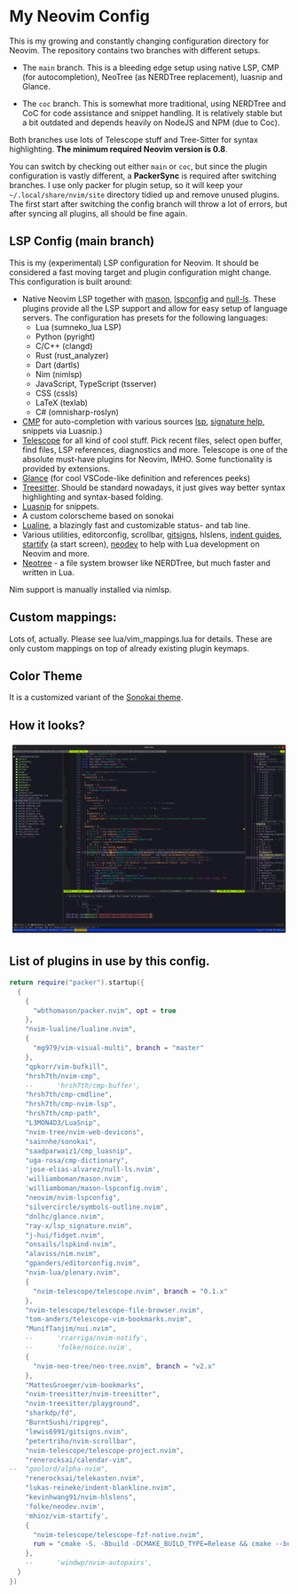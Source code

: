 # My Neovim Config

This is my growing and constantly changing configuration directory for Neovim. The repository contains 
two branches with different setups.

* The `main` branch. This is a bleeding edge setup using native LSP, CMP (for autocompletion), NeoTree 
  (as NERDTree replacement), luasnip and Glance.

* The `coc` branch. This is somewhat more traditional, using NERDTree and CoC for code assistance and 
  snippet handling. It is  relatively stable but a bit outdated and depends heavily on NodeJS and NPM (due to Coc).

Both branches use lots of Telescope stuff and Tree-Sitter for syntax highlighting. **The minimum required 
Neovim version is 0.8**.

You can switch by checking out either `main` or `coc`, but since the plugin configuration is vastly 
different, a **PackerSync** is required after switching branches. I use only packer for plugin setup, so 
it will keep your `~/.local/share/nvim/site` directory tidied up and remove unused plugins. The first start 
after switching the config branch will throw a lot of errors, but after syncing all plugins, all should 
be fine again.

## LSP Config (main branch)

This is my (experimental) LSP configuration for Neovim. It should be considered a fast moving target and 
plugin configuration might change. This configuration is built around:

* Native Neovim LSP together with [mason](https://github.com/williamboman/mason.nvim), [lspconfig](https://github.com/neovim/nvim-lspconfig) and
  [null-ls](https://github.com/jose-elias-alvarez/null-ls.nvim).
  These plugins provide all the LSP support 
  and allow for easy setup of language servers. The configuration has presets for the following 
  languages:
  * Lua (sumneko_lua LSP)
  * Python (pyright)
  * C/C++  (clangd)
  * Rust   (rust_analyzer)
  * Dart   (dartls)
  * Nim    (nimlsp)
  * JavaScript, TypeScript (tsserver)
  * CSS    (cssls)
  * LaTeX  (texlab)
  * C# (omnisharp-roslyn)
* [CMP](https://github.com/hrsh7th/nvim-cmp) for auto-completion with various sources 
  [lsp](https://github.com/hrsh7th/cmp-nvim-lsp), 
  [signature help](https://github.com/hrsh7th/cmp-nvim-lsp-signature-help), snippets via Luasnip.)
* [Telescope](https://github.com/nvim-telescope/telescope.nvim) for all kind of cool stuff. Pick recent files, select open buffer, find files, LSP 
  references, diagnostics and more. Telescope is one of the absolute must-have plugins for Neovim, IMHO.
  Some functionality is provided by extensions.
* [Glance](https://github.com/DNLHC/glance.nvim) (for cool VSCode-like definition and references peeks)
* [Treesitter](https://github.com/nvim-treesitter). Should be standard nowadays, it just gives way better syntax highlighting and syntax-based 
  folding.
* [Luasnip](https://github.com/L3MON4D3/LuaSnip) for snippets.
* A custom colorscheme based on sonokai
* [Lualine](https://github.com/nvim-lualine/lualine.nvim), a blazingly fast and customizable status- and tab line.
* Various utilities, editorconfig, scrollbar, [gitsigns](https://github.com/lewis6991/gitsigns.nvim), hlslens, [indent 
  guides](https://github.com/lukas-reineke/indent-blankline.nvim), 
  [startify](https://github.com/mhinz/vim-startify) (a start 
  screen), [neodev](https://github.com/folke/neodev.nvim) to help with Lua development on Neovim and more.
* [Neotree](https://github.com/nvim-neo-tree/neo-tree.nvim) - a file system browser like NERDTree, but much faster and written in Lua.

Nim support is manually installed via nimlsp.

## Custom mappings:

Lots of, actually. Please see lua/vim_mappings.lua for details. These are only custom mappings on top of 
already existing plugin keymaps.

## Color Theme

It is a customized variant of the [Sonokai theme](https://github.com/sainnhe/sonokai).

## How it looks?

![Screenshot](https://github.com/silvercircle/nvim/blob/main/screenshot.png?raw=True)

## List of plugins in use by this config.

```lua
return require("packer").startup({
  {
    {
      "wbthomason/packer.nvim", opt = true
    },
    "nvim-lualine/lualine.nvim",
    {
      "mg979/vim-visual-multi", branch = "master"
    },
    "qpkorr/vim-bufkill",
    "hrsh7th/nvim-cmp",
    --      'hrsh7th/cmp-buffer',
    "hrsh7th/cmp-cmdline",
    "hrsh7th/cmp-nvim-lsp",
    "hrsh7th/cmp-path",
    "L3MON4D3/LuaSnip",
    "nvim-tree/nvim-web-devicons",
    "sainnhe/sonokai",
    "saadparwaiz1/cmp_luasnip",
    "uga-rosa/cmp-dictionary",
    'jose-elias-alvarez/null-ls.nvim',
    'williamboman/mason.nvim',
    'williamboman/mason-lspconfig.nvim',
    "neovim/nvim-lspconfig",
    "silvercircle/symbols-outline.nvim",
    "dnlhc/glance.nvim",
    "ray-x/lsp_signature.nvim",
    "j-hui/fidget.nvim",
    "onsails/lspkind-nvim",
    "alaviss/nim.nvim",
    "gpanders/editorconfig.nvim",
    "nvim-lua/plenary.nvim",
    {
      "nvim-telescope/telescope.nvim", branch = "0.1.x"
    },
    "nvim-telescope/telescope-file-browser.nvim",
    "tom-anders/telescope-vim-bookmarks.nvim",
    "MunifTanjim/nui.nvim",
    --      'rcarriga/nvim-notify',
    --      'folke/noice.nvim',
    {
      "nvim-neo-tree/neo-tree.nvim", branch = "v2.x"
    },
    "MattesGroeger/vim-bookmarks",
    "nvim-treesitter/nvim-treesitter",
    "nvim-treesitter/playground",
    "sharkdp/fd",
    "BurntSushi/ripgrep",
    "lewis6991/gitsigns.nvim",
    "petertriho/nvim-scrollbar",
    "nvim-telescope/telescope-project.nvim",
    "renerocksai/calendar-vim",
--  "goolord/alpha-nvim",
    "renerocksai/telekasten.nvim",
    "lukas-reineke/indent-blankline.nvim",
    "kevinhwang91/nvim-hlslens",
    'folke/neodev.nvim',
    'mhinz/vim-startify',
    {
      "nvim-telescope/telescope-fzf-native.nvim",
      run = "cmake -S. -Bbuild -DCMAKE_BUILD_TYPE=Release && cmake --build build --config Release && cmake --install build --prefix build",
    },
    --      'windwp/nvim-autopairs',
  }
})
```
